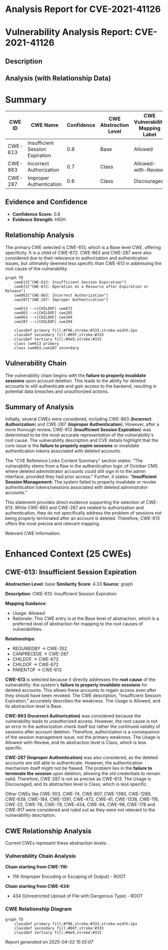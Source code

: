# Analysis Report for CVE-2021-41126

# Vulnerability Analysis Report: CVE-2021-41126

## Description



## Analysis (with Relationship Data)

# Summary
| CWE ID | CWE Name | Confidence | CWE Abstraction Level | CWE Vulnerability Mapping Label | CWE-Vulnerability Mapping Notes |
|---|---|---|---|---|---|
| CWE-613 | Insufficient Session Expiration | 0.8 | Base | Allowed | Primary CWE |
| CWE-863 | Incorrect Authorization | 0.7 | Class | Allowed-with-Review | Secondary Candidate |
| CWE-287 | Improper Authentication | 0.6 | Class | Discouraged | Secondary Candidate |

## Evidence and Confidence

*   **Confidence Score:** 0.8
*   **Evidence Strength:** HIGH

## Relationship Analysis
The primary CWE selected is CWE-613, which is a Base level CWE, offering specificity. It is a child of CWE-672. CWE-863 and CWE-287 were also considered due to their relevance to authorization and authentication issues, but ultimately deemed less specific than CWE-613 in addressing the root cause of the vulnerability.

```mermaid
graph TD
    cwe613["CWE-613: Insufficient Session Expiration"]
    cwe672["CWE-672: Operation on a Resource after Expiration or Release"]
    cwe863["CWE-863: Incorrect Authorization"]
    cwe287["CWE-287: Improper Authentication"]

    cwe613 -->|CHILDOF| cwe672
    cwe863 -->|CHILDOF| cwe285
    cwe863 -->|CHILDOF| cwe284
    cwe287 -->|CHILDOF| cwe284

    classDef primary fill:#f96,stroke:#333,stroke-width:2px
    classDef secondary fill:#69f,stroke:#333
    classDef tertiary fill:#9e9,stroke:#333
    class cwe613 primary
    class cwe863,cwe287 secondary
```

## Vulnerability Chain
The vulnerability chain begins with the **failure to properly invalidate sessions** upon account deletion. This leads to the ability for deleted accounts to still authenticate and gain access to the backend, resulting in potential data breaches and unauthorized actions.

## Summary of Analysis
Initially, several CWEs were considered, including CWE-863 (**Incorrect Authorization**) and CWE-287 (**Improper Authentication**). However, after a more thorough review, CWE-613 (**Insufficient Session Expiration**) was determined to be the most accurate representation of the vulnerability's root cause. The vulnerability description and CVE details highlight that the core issue is the **failure to properly expire sessions** or invalidate authentication tokens associated with deleted accounts.

The "CVE Reference Links Content Summary" section states: "The vulnerability stems from a flaw in the authentication logic of October CMS where deleted administrator accounts could still sign in to the admin interface, provided they had prior access." Further, it states: "**Insufficient Session Management:** The system failed to properly invalidate or revoke authentication tokens/sessions associated with deleted administrator accounts."

This statement provides direct evidence supporting the selection of CWE-613. While CWE-863 and CWE-287 are related to authorization and authentication, they do not specifically address the problem of sessions not being properly terminated after an account is deleted. Therefore, CWE-613 offers the most precise and relevant mapping.

Relevant CWE Information:

# Enhanced Context (25 CWEs)

## CWE-613: Insufficient Session Expiration
**Abstraction Level**: base
**Similarity Score**: 4.33
**Source**: graph

**Description**:
CWE-613: Insufficient Session Expiration

**Mapping Guidance**:
- Usage: Allowed
- Rationale: This CWE entry is at the Base level of abstraction, which is a preferred level of abstraction for mapping to the root causes of vulnerabilities.

**Relationships**:
- REQUIREDBY -> CWE-352
- CANPRECEDE -> CWE-287
- CHILDOF -> CWE-672
- CHILDOF -> CWE-672
- PARENTOF -> CWE-613

**CWE-613** is selected because it directly addresses the **root cause** of the vulnerability: the system's **failure to properly invalidate sessions** for deleted accounts. This allows these accounts to regain access even after they should have been revoked. The CWE description, "Insufficient Session Expiration," accurately describes the weakness. The Usage is Allowed, and its abstraction level is Base.

**CWE-863 (Incorrect Authorization)** was considered because the vulnerability leads to unauthorized access. However, the root cause is not an error in the authorization check itself but rather the continued validity of sessions after account deletion. Therefore, authorization is a consequence of the session management issue, not the primary weakness. The Usage is Allowed-with-Review, and its abstraction level is Class, which is less specific.

**CWE-287 (Improper Authentication)** was also considered, as the deleted accounts are still able to authenticate. However, the authentication mechanism itself might not be flawed. The problem lies in the **failure to terminate the session** upon deletion, allowing the old credentials to remain valid. Therefore, CWE-287 is not as precise as CWE-613. The Usage is Discouraged, and its abstraction level is Class, which is less specific.

Other CWEs like CWE-303, CWE-74, CWE-807, CWE-1390, CWE-1289, CWE-639, CWE-184, CWE-1391, CWE-472, CWE-41, CWE-1336, CWE-116, CWE-22, CWE-78, CWE-79, CWE-434, CWE-94, CWE-98, CWE-178 and CWE-917 were considered and ruled out as they were not relevant to the vulnerability description.


## CWE Relationship Analysis

Current CWEs represent these abstraction levels: .


### Vulnerability Chain Analysis

**Chain starting from CWE-116:**
- 116 (Improper Encoding or Escaping of Output) - ROOT


**Chain starting from CWE-434:**
- 434 (Unrestricted Upload of File with Dangerous Type) - ROOT



### CWE Relationship Diagram

```mermaid
graph TD
    classDef primary fill:#f96,stroke:#333,stroke-width:2px
    classDef secondary fill:#69f,stroke:#333
    classDef tertiary fill:#9e9,stroke:#333
```



*Report generated on 2025-04-02 15:55:07*
